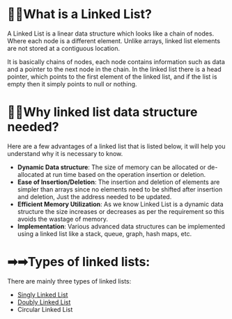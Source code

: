 # 🚀🚀What is a Linked List?

A Linked List is a linear data structure which looks like a chain of nodes. Where each node is a different element. Unlike arrays, linked list elements are not stored at a contiguous location.

It is basically chains of nodes, each node contains information such as data and a pointer to the next node in the chain. In the linked list there is a head pointer, which points to the first element of the linked list, and if the list is empty then it simply points to null or nothing.

# 🚀🚀Why linked list data structure needed?
Here are a few advantages of a linked list that is listed below, it will help you understand why it is necessary to know.
- **Dynamic Data structure**: The size of memory can be allocated or de-allocated at run time based on the operation insertion or deletion.
- **Ease of Insertion/Deletion**: The insertion and deletion of elements are simpler than arrays since no elements need to be shifted after insertion and deletion, Just the address needed to be updated.
- **Efficient Memory Utilization**: As we know Linked List is a dynamic data structure the size increases or decreases as per the requirement so this avoids the wastage of memory.
- **Implementation**: Various advanced data structures can be implemented using a linked list like a stack, queue, graph, hash maps, etc.

# ➡➡Types of linked lists: 
There are mainly three types of linked lists:
  * [Singly Linked List](./singly-linked-list)
  * [Doubly Linked List](./doubly-linked-list)
  * Circular Linked List
